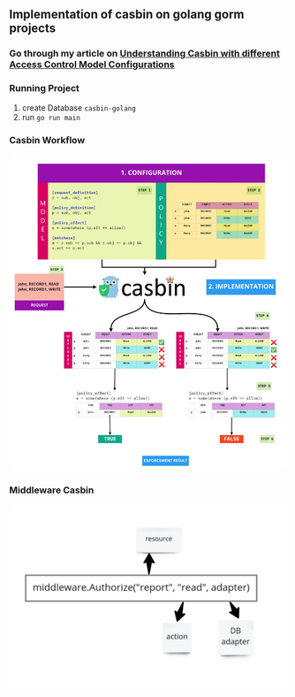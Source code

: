## Implementation of casbin on golang gorm projects

### Go through my article on [Understanding Casbin with different Access Control Model Configurations](https://medium.com/wesionary-team/understanding-casbin-with-different-access-control-model-configurations-faebc60f6da5) 

### Running Project

1. create Database `casbin-golang`
2. run `go run main`


### Casbin Workflow

![Workflow](./casbin-workflow.jpg)

### Middleware Casbin 

<img src="./casbin-middleware.jpg">
